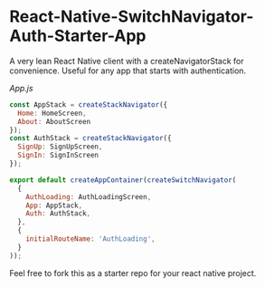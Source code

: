 # React-Native-SwitchNavigator-Auth-Starter-App
A very lean React Native client with a createNavigatorStack for convenience. Useful for any app that starts with authentication.

*App.js*
``` js
const AppStack = createStackNavigator({ 
  Home: HomeScreen, 
  About: AboutScreen 
});
const AuthStack = createStackNavigator({ 
  SignUp: SignUpScreen, 
  SignIn: SignInScreen 
});

export default createAppContainer(createSwitchNavigator(
  {
    AuthLoading: AuthLoadingScreen,
    App: AppStack,
    Auth: AuthStack,
  },
  {
    initialRouteName: 'AuthLoading',
  }
));
```

Feel free to fork this as a starter repo for your react native project.
